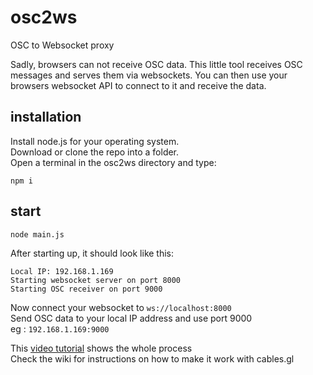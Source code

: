 # osc2ws
OSC to Websocket proxy

Sadly, browsers can not receive OSC data. This little tool receives OSC messages and serves them via websockets.
You can then use your browsers websocket API to connect to it and receive the data.


## installation

Install node.js for your operating system. <br>
Download or clone the repo into a folder. <br>
Open a terminal in the osc2ws directory and type:

`npm i`

## start

`node main.js`

After starting up, it should look like this:

```
Local IP: 192.168.1.169
Starting websocket server on port 8000
Starting OSC receiver on port 9000
```

Now connect your websocket to `ws://localhost:8000`<br>
Send OSC data to your local IP address and use port 9000<br>
eg : `192.168.1.169:9000`

This [video tutorial](https://www.youtube.com/watch?v=1cIhDfrHM74&feature=youtu.be) shows the whole process<br>
Check the wiki for instructions on how to make it work with cables.gl
